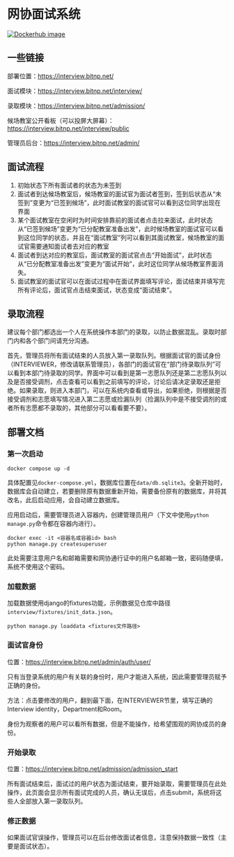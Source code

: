 # 网协面试系统
[![Dockerhub image](https://img.shields.io/badge/dockerhub-image-important.svg?logo=Docker)](https://hub.docker.com/r/everything411/interview-bitnp)
## 一些链接

部署位置：https://interview.bitnp.net/

面试模块：https://interview.bitnp.net/interview/

录取模块：https://interview.bitnp.net/admission/

候场教室公开看板（可以投屏大屏幕）：https://interview.bitnp.net/interview/public

管理员后台：https://interview.bitnp.net/admin/

## 面试流程

1. 初始状态下所有面试者的状态为未签到
2. 面试者到达候场教室后，候场教室的面试官为面试者签到，签到后状态从“未签到”变更为“已签到候场”，此时面试教室的面试官可以看到这位同学出现在界面
3. 某个面试教室在空闲时为时间安排靠前的面试者点击拉来面试，此时状态从“已签到候场”变更为“已分配教室准备出发”，此时候场教室的面试官可以看到这位同学的状态，并且在“面试教室”列可以看到其面试教室，候场教室的面试官需要通知面试者去对应的教室
4. 面试者到达对应的教室后，面试教室的面试官点击“开始面试”，此时状态从“已分配教室准备出发”变更为“面试开始”，此时这位同学从候场教室界面消失。
5. 面试教室的面试官可以在面试过程中在面试界面填写评论，面试结束并填写完所有评论后，面试官点击结束面试，状态变成“面试结束”。

## 录取流程

建议每个部门都选出一个人在系统操作本部门的录取，以防止数据混乱。录取时部门内和各个部门间请充分沟通。

首先，管理员将所有面试结束的人员放入第一录取队列。根据面试官的面试身份（INTERVIEWER，修改请联系管理员），各部门的面试官在“部门待录取队列”可以看到本部门待录取的同学。界面中可以看到是第一志愿队列还是第二志愿队列以及是否接受调剂，点击查看可以看到之前填写的评论，讨论后请决定录取还是拒绝。如果录取，则进入本部门，可以在系统内查看或导出，如果拒绝，则根据是否接受调剂和志愿填写情况进入第二志愿或捡漏队列（捡漏队列中是不接受调剂的或者所有志愿都不录取的，其他部分可以看看要不要）。

## 部署文档

### 第一次启动

```shell
docker compose up -d
```
具体配置见`docker-compose.yml`，数据库位置在`data/db.sqlite3`。全新开始时，数据库会自动建立，若要删除原有数据重新开始，需要备份原有的数据库，并将其改名，此后启动应用，会自动建立数据库。

应用启动后，需要管理员进入容器内，创建管理员用户（下文中使用`python manage.py`命令都在容器内进行）。
```shell
docker exec -it <容器名或容器id> bash
python manage.py createsuperuser
```
此处需要注意用户名和邮箱需要和网协通行证中的用户名邮箱一致，密码随便填，系统不使用这个密码。

### 加载数据

加载数据使用django的fixtures功能，示例数据见仓库中路径`interview/fixtures/init_data.json`。

```shell
python manage.py loaddata <fixtures文件路径>
```

### 面试官身份

位置：https://interview.bitnp.net/admin/auth/user/

只有当登录系统的用户有关联的身份时，用户才能进入系统，因此需要管理员赋予正确的身份。

方法：点击要修改的用户，翻到最下面，在INTERVIEWER节里，填写正确的Interview identity，Department和Room。

身份为观察者的用户可以看所有数据，但是不能操作，给希望围观的网协成员的身份。

### 开始录取

位置：https://interview.bitnp.net/admission/admission_start

所有面试结束后，面试过的用户状态为面试结束，要开始录取，需要管理员在此处操作，此页面会显示所有面试完成的人员，确认无误后，点击submit，系统将这些人全部放入第一录取队列。

### 修正数据

如果面试官误操作，管理员可以在后台修改面试者信息，注意保持数据一致性（主要是面试状态）。
